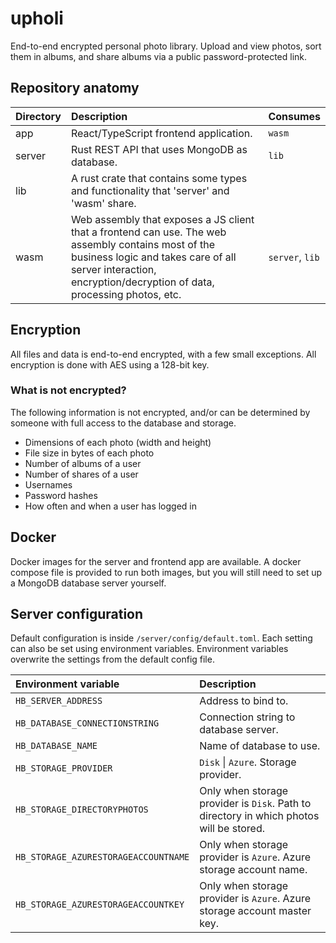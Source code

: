 # upholi
End-to-end encrypted personal photo library. Upload and view photos, sort them in albums, and share albums via a public password-protected link.

## Repository anatomy

| Directory | Description                                                                                                                                                                                                          | Consumes                |
| :-------- | :------------------------------------------------------------------------------------------------------------------------------------------------------------------------------------------------------------------- | :---------------------- |
| app       | React/TypeScript frontend application.                                                                                                                                                                               | ```wasm```              |
| server    | Rust REST API that uses MongoDB as database.                                                                                                                                                                         | ```lib```               |
| lib       | A rust crate that contains some types and functionality that 'server' and 'wasm' share.                                                                                                                              |                         |
| wasm      | Web assembly that exposes a JS client that a frontend can use. The web assembly contains most of the business logic and takes care of all server interaction, encryption/decryption of data, processing photos, etc. | ```server```, ```lib``` |

## Encryption
All files and data is end-to-end encrypted, with a few small exceptions. All encryption is done with AES using a 128-bit key.

### What is not encrypted?
The following information is not encrypted, and/or can be determined by someone with full access to the database and storage.
- Dimensions of each photo (width and height)
- File size in bytes of each photo
- Number of albums of a user
- Number of shares of a user
- Usernames
- Password hashes
- How often and when a user has logged in

## Docker
Docker images for the server and frontend app are available. A docker compose file is provided to run both images, but you will still need to set up a MongoDB database server yourself.

## Server configuration
Default configuration is inside ```/server/config/default.toml```. Each setting can also be set using environment variables. Environment variables overwrite the settings from the default config file.

| Environment variable                 | Description                                                                                 |
| :----------------------------------- | :------------------------------------------------------------------------------------------ |
| `HB_SERVER_ADDRESS`                  | Address to bind to.                                                                         |
| `HB_DATABASE_CONNECTIONSTRING`       | Connection string to database server.                                                       |
| `HB_DATABASE_NAME`                   | Name of database to use.                                                                    |
| `HB_STORAGE_PROVIDER`                | ```Disk``` \| ```Azure```. Storage provider.                                                |
| `HB_STORAGE_DIRECTORYPHOTOS`         | Only when storage provider is ```Disk```. Path to directory in which photos will be stored. |
| `HB_STORAGE_AZURESTORAGEACCOUNTNAME` | Only when storage provider is ```Azure```. Azure storage account name.                      |
| `HB_STORAGE_AZURESTORAGEACCOUNTKEY`  | Only when storage provider is ```Azure```. Azure storage account master key.                |
